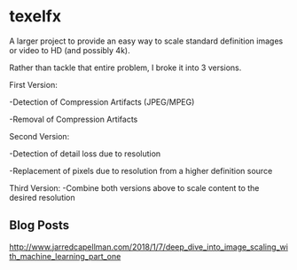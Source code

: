 # texelfx

A larger project to provide an easy way to scale standard definition images or video to HD (and possibly 4k).

Rather than tackle that entire problem, I broke it into 3 versions.

First Version:

-Detection of Compression Artifacts (JPEG/MPEG)

-Removal of Compression Artifacts

Second Version:

-Detection of detail loss due to resolution

-Replacement of pixels due to resolution from a higher definition source

Third Version:
-Combine both versions above to scale content to the desired resolution

## Blog Posts
http://www.jarredcapellman.com/2018/1/7/deep_dive_into_image_scaling_with_machine_learning_part_one
